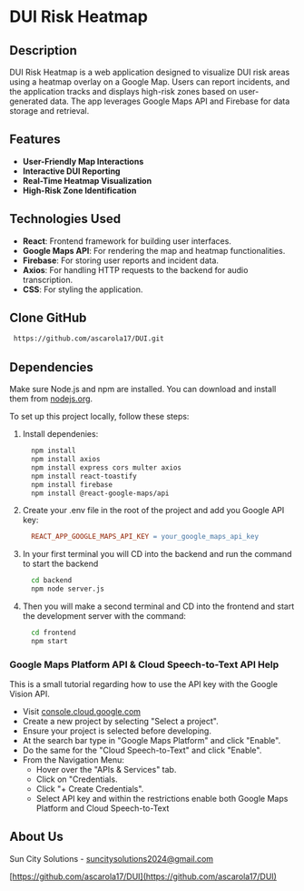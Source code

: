 # DUI Risk Heatmap

## Description

DUI Risk Heatmap is a web application designed to visualize DUI risk areas using a heatmap overlay on a Google Map. Users can report incidents, and the application tracks and displays high-risk zones based on user-generated data. The app leverages Google Maps API and Firebase for data storage and retrieval.

## Features

- **User-Friendly Map Interactions**
- **Interactive DUI Reporting**
- **Real-Time Heatmap Visualization**
- **High-Risk Zone Identification**

## Technologies Used

- **React**: Frontend framework for building user interfaces.
- **Google Maps API**: For rendering the map and heatmap functionalities.
- **Firebase**: For storing user reports and incident data.
- **Axios**: For handling HTTP requests to the backend for audio transcription.
- **CSS**: For styling the application.

## Clone GitHub

```bash
 https://github.com/ascarola17/DUI.git
```

## Dependencies
Make sure Node.js and npm are installed. You can download and install them from [nodejs.org](https://nodejs.org/).

To set up this project locally, follow these steps:

1. Install dependenies:

   ```bash
     npm install
     npm install axios
     npm install express cors multer axios
     npm install react-toastify
     npm install firebase
     npm install @react-google-maps/api

2. Create your .env file in the root of the project and add you Google API key:

   ```makefile
     REACT_APP_GOOGLE_MAPS_API_KEY = your_google_maps_api_key
   
3. In your first terminal you will CD into the backend and run the command to start the backend

   ```bash
     cd backend
     npm node server.js
   
4. Then you will make a second terminal and CD into the frontend and start the development server with the command:

   ```bash
     cd frontend
     npm start

### Google Maps Platform API & Cloud Speech-to-Text API Help
This is a small tutorial regarding how to use the API key with the Google Vision API.
* Visit [console.cloud.google.com](https://console.cloud.google.com/welcome/ )
* Create a new project by selecting "Select a project".
* Ensure your project is selected before developing.
* At the search bar type in "Google Maps Platform" and click "Enable".
* Do the same for the "Cloud Speech-to-Text" and click "Enable".
* From the Navigation Menu:
  * Hover over the "APIs & Services" tab.
  * Click on "Credentials.
  * Click "+ Create Credentials".
  * Select API key and within the restrictions enable both Google Maps Platform and Cloud Speech-to-Text

## About Us

Sun City Solutions - suncitysolutions2024@gmail.com

[https://github.com/ascarola17/DUI](https://github.com/ascarola17/DUI)

